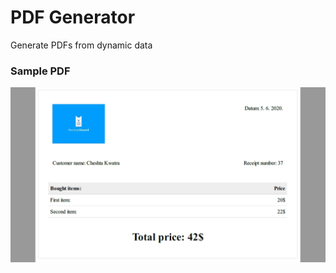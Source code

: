 # PDF Generator

Generate PDFs from dynamic data

### Sample PDF

![pdf](https://github.com/CheshtaK/React-Projects/blob/master/screenshots/generate_pdf.jpg)
